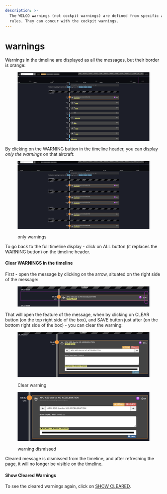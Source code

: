 ```yaml
---
description: >-
  The WILCO warnings (not cockpit warnings) are defined from specific and custom
  rules. They can concur with the cockpit warnings.
---
```


# warnings

Warnings in the timeline are displayed as all the messages, but their border is orange:

<figure><img src="../../../../.gitbook/assets/Screenshot 2023-08-02 at 10.56.37.png" alt=""><figcaption></figcaption></figure>

By clicking on the WARNING button in the timeline header, you can display _only the warnings_ on that aircraft:

<figure><img src="../../../../.gitbook/assets/Screenshot 2023-08-02 at 11.13.08.png" alt=""><figcaption><p>only warnings</p></figcaption></figure>

To go back to the full timeline display - click on ALL button (it replaces the WARNING button) on the timeline header.&#x20;

#### Clear WARNINGS in the timeline

First - open the message by clicking on the arrow, situated on the right side of the message:

<figure><img src="../../../../.gitbook/assets/Screenshot 2023-08-02 at 11.16.07.png" alt=""><figcaption></figcaption></figure>

That will open the feature of the message, when by clicking on CLEAR button (on the top right side of the box), and SAVE button just after (on the bottom right side of the box) - you can clear the warning:&#x20;

<div>

<figure><img src="../../../../.gitbook/assets/Screenshot 2023-08-03 at 08.52.54.png" alt=""><figcaption><p>Clear warning</p></figcaption></figure>

 

<figure><img src="../../../../.gitbook/assets/Screenshot 2023-08-03 at 08.53.53.png" alt=""><figcaption><p>warning dismissed</p></figcaption></figure>

</div>

Cleared message is dismissed from the timeline, and after refreshing the page, it will no longer be visible on the timeline.&#x20;

#### Show Cleared Warnings

To see the cleared warnings again, click on [SHOW CLEARED](show-cleared.md).
